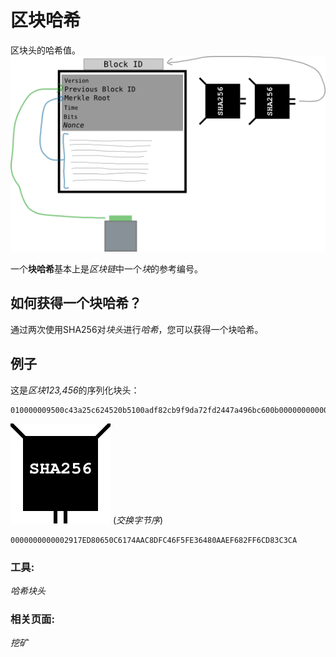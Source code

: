 # 区块哈希
区块头的哈希值。
![block-hash-1.png](img/block-hash-1.png)

一个**块哈希**基本上是*区块链*中一个*块*的参考编号。

## 如何获得一个块哈希？
通过两次使用SHA256对*块头*进行*哈希*，您可以获得一个块哈希。

## 例子

这是*区块123,456*的序列化块头：
```
010000009500c43a25c624520b5100adf82cb9f9da72fd2447a496bc600b0000000000006cd862370395dedf1da2841ccda0fc489e3039de5f1ccddef0e834991a65600ea6c8cb4db3936a1ae3143991
```
![block-hash-2.png](img/block-hash-2.svg)
(*交换字节序*)
```
0000000000002917ED80650C6174AAC8DFC46F5FE36480AAEF682FF6CD83C3CA
```

### 工具:
*哈希块头*

### 相关页面:
*挖矿*